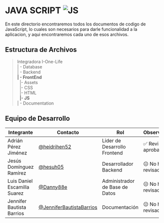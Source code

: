 # JAVA SCRIPT  ![JS](https://img.shields.io/badge/JavaScript-F7DF1E?style=for-the-badge&logo=javascript&logoColor=black)


 En este directorio encontraremos todos los documentos de codigo de JavaScript, lo cuales son necesarios para darle funcionalidad a la aplicacion, y aqui encontraremos cada uno de esos archivos. 

## Estructura de Archivos

>Integradora I-One-Life<br>
>| - Database<br>
>| - Backend<br>
>**| - FrontEnd** <br>
>&nbsp;&nbsp;|- Assets<br>
>&nbsp;&nbsp;|- CSS<br>
>&nbsp;&nbsp;|- HTML<br>
>&nbsp;&nbsp;**|- JS**<br>
>| - Documentation


## Equipo de Desarrollo

|Integrante|Contacto|Rol|Observaciones|
|------------|--------|---|---|
|Adrián Pérez Jiménez|[@heidrihen52](https://github.com/heidrihen52)|Lider de Desarrollo Frontend|✅ Revisado y aprobado.|
|Jesús Domínguez Ramírez|[@hesuh05](https://github.com/hesuh05)|Desarrollador Backend|😐 No ha revisado.|
|Luis Daniel Escamilla Suarez|[@Danny88e](https://github.com/Danny88e)|Administrador de Base de Datos|😐 No ha revisado.|
|Jennifer Bautista Barrios|[@JenniferBautistaBarrios](https://github.com/JenniferBautistaBarrios)|Documentación|😐 No ha revisado.|